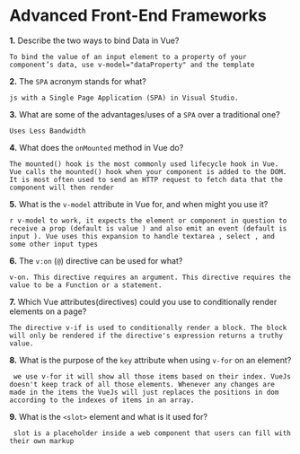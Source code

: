 # Advanced Front-End Frameworks


**1.** Describe the two ways to bind Data in Vue?
<!-- enter you answer in the space below -->
```
To bind the value of an input element to a property of your component’s data, use v-model="dataProperty" and the template
```

**2.** The `SPA` acronym stands for what?
<!-- enter you answer in the space below -->
```
js with a Single Page Application (SPA) in Visual Studio. 
```
**3.** What are some of the advantages/uses of a `SPA` over a traditional one?
<!-- enter you answer in the space below -->
```
Uses Less Bandwidth
```
**4.** What does the `onMounted` method in Vue do?
<!-- enter you answer in the space below -->
```
The mounted() hook is the most commonly used lifecycle hook in Vue. Vue calls the mounted() hook when your component is added to the DOM. It is most often used to send an HTTP request to fetch data that the component will then render
```
**5.** What is the `v-model` attribute in Vue for, and when might you use it?
<!-- enter you answer in the space below -->
```
r v-model to work, it expects the element or component in question to receive a prop (default is value ) and also emit an event (default is input ). Vue uses this expansion to handle textarea , select , and some other input types
```
**6.** The `v:on` (`@`) directive can be used for what?
<!-- enter you answer in the space below -->
```
v-on. This directive requires an argument. This directive requires the value to be a Function or a statement.
```
**7.** Which Vue attributes(directives) could you use to conditionally render elements on a page?
<!-- enter you answer in the space below -->
```
The directive v-if is used to conditionally render a block. The block will only be rendered if the directive's expression returns a truthy value.
```
**8.** What is the purpose of the `key` attribute when using `v-for` on an element?
<!-- enter you answer in the space below -->
```
 we use v-for it will show all those items based on their index. VueJs doesn't keep track of all those elements. Whenever any changes are made in the items the VueJs will just replaces the positions in dom according to the indexes of items in an array.
```
**9.** What is the `<slot>` element and what is it used for?
<!-- enter you answer in the space below -->
```
 slot is a placeholder inside a web component that users can fill with their own markup
```
